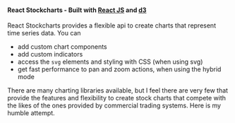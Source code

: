 #### React Stockcharts - Built with [React JS](http://facebook.github.io/react/) and [d3](http://d3js.org/)

React Stockcharts provides a flexible api to create charts that represent time series data. You can

- add custom chart components
- add custom indicators
- access the `svg` elements and styling with CSS (when using svg)
- get fast performance to pan and zoom actions, when using the hybrid mode

There are many charting libraries available, but I feel there are very few that provide the features and flexibility to create stock charts that compete with the likes of the ones provided by commercial trading systems. Here is my humble attempt.

